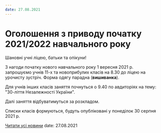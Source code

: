 ```yaml
---
date: 27.08.2021
---
```

# Оголошення з приводу початку 2021/2022 навчального року

Шановні учні ліцею, батьки та опікуни!

З нагоди початку нового навчального року 1 вересня 2021 р. запрошуємо учнів 11-х та новоприбулих класів на 8.30 до ліцею на урочисту зустріч. Форма одягу парадна (**вишиванка**).

Для учнів інших класів заняття почнуться о 9.40 по авдиторіях на тему: "30-ліття Незалежності України".

Далі заняття відбуватимуться за розкладом.

Списки класів формуються, будуть опубліковані у понеділок 30 серпня 2021 р.

[Читати усі новини](/news)
date: 27.08.2021
